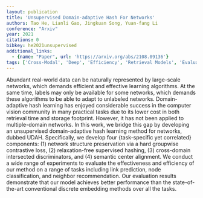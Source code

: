 ```yaml
---
layout: publication
title: 'Unsupervised Domain-adaptive Hash For Networks'
authors: Tao He, Lianli Gao, Jingkuan Song, Yuan-fang Li
conference: "Arxiv"
year: 2021
citations: 0
bibkey: he2021unsupervised
additional_links:
  - {name: "Paper", url: 'https://arxiv.org/abs/2108.09136'}
tags: ['Cross-Modal', 'Deep', 'Efficiency', 'Retrieval Models', 'Evaluation', 'Hashing', 'Supervised', 'Supervised Hashing', 'Applications']
---
```

Abundant real-world data can be naturally represented by large-scale
networks, which demands efficient and effective learning algorithms. At the
same time, labels may only be available for some networks, which demands these
algorithms to be able to adapt to unlabeled networks. Domain-adaptive hash
learning has enjoyed considerable success in the computer vision community in
many practical tasks due to its lower cost in both retrieval time and storage
footprint. However, it has not been applied to multiple-domain networks. In
this work, we bridge this gap by developing an unsupervised domain-adaptive
hash learning method for networks, dubbed UDAH. Specifically, we develop four
\{task-specific yet correlated\} components: (1) network structure preservation
via a hard groupwise contrastive loss, (2) relaxation-free supervised hashing,
(3) cross-domain intersected discriminators, and (4) semantic center alignment.
We conduct a wide range of experiments to evaluate the effectiveness and
efficiency of our method on a range of tasks including link prediction, node
classification, and neighbor recommendation. Our evaluation results demonstrate
that our model achieves better performance than the state-of-the-art
conventional discrete embedding methods over all the tasks.

